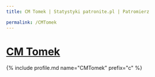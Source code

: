 ```yaml
---
title: CM Tomek | Statystyki patronite.pl | Patromierz

permalink: /CMTomek
---
```


# [CM Tomek](https://patronite.pl/CMTomek)

{% include profile.md name="CMTomek" prefix="c" %}
